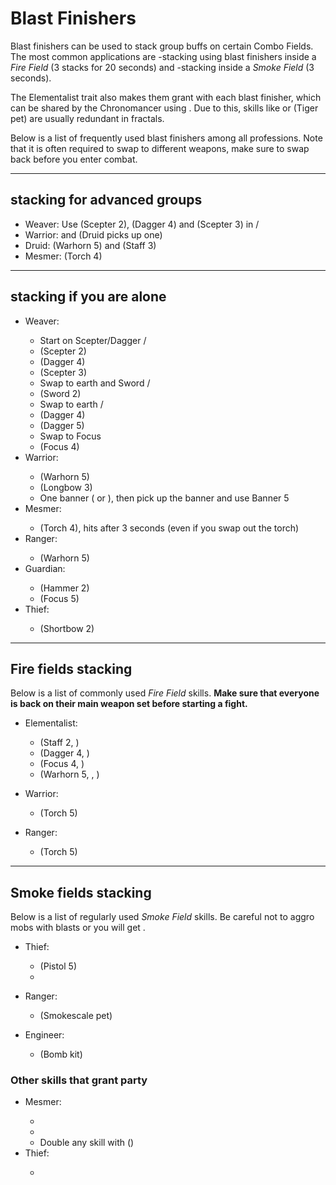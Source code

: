 # Blast Finishers
Blast finishers can be used to stack group buffs on certain Combo Fields. The most common applications are <Boon name="might"/>-stacking using blast finishers inside a *Fire Field* (3 stacks for 20 seconds) and <Effect name="stealth"/>-stacking inside a *Smoke Field* (3 seconds).

The <Icon name="elementalist"/> Elementalist trait <Trait id="1510"/> also makes them grant <Boon name="fury"/> with each blast finisher, which can be shared by the <Icon name="chronomancer"/> Chronomancer using <Skill id="10236"/>. Due to this, skills like <Skill id="14403"/> or <Skill id="31451"/> (Tiger pet) are usually redundant in fractals.

Below is a list of frequently used blast finishers among all professions. Note that it is often required to swap to different weapons, make sure to swap back before you enter combat.

---

## <Boon name="might"/> stacking for advanced groups

* <Icon name="weaver"/> Weaver: Use <Skill id="5692"/> (Scepter 2), <Skill id="5691"/> (Dagger 4) and <Skill id="5675"/> (Scepter 3) in <Skill id="5492" text="false"/> / <Skill id="5492" text="false"/>
* <Icon name="warrior"/> Warrior: <Skill id="14405"/> and <Skill id="14407"/> (Druid picks up one)   
* <Icon name="druid"/> Druid: <Skill id="12621"/> (Warhorn 5) and <Skill id="31535"/> (Staff 3)    
* <Icon name="mesmer"/> Mesmer: <Skill id="10285"/> (Torch 4)

---

## <Boon name="might"/> stacking if you are alone
* <Icon name="weaver"/> Weaver:    
  * Start on Scepter/Dagger <Skill id="5492" text="false"/> / <Skill id="5492" text="false"/>    
  * <Skill id="5692"/> (Scepter 2)    
  * <Skill id="5691"/> (Dagger 4)    
  * <Skill id="5675"/> (Scepter 3)    
  * Swap to earth and Sword <Skill id="5495" text="false"/> / <Skill id="5492" text="false"/>    
  * <Skill id="40709"/> (Sword 2)    
  * Swap to earth <Skill id="5495" text="false"/> / <Skill id="5495" text="false"/>    
  * <Skill id="5690"/> (Dagger 4)    
  * <Skill id="5522"/> (Dagger 5)    
  * Swap to Focus   
  * <Skill id="5555"/> (Focus 4)
* <Icon name="warrior"/> Warrior:      
    * <Skill id="14394"/> (Warhorn 5)   
    * <Skill id="14381"/> (Longbow 3)    
    * One banner (<Skill id="14405"/> or <Skill id="14407"/>), then pick up the banner and use Banner 5
* <Icon name="mesmer"/> Mesmer:    
    * <Skill id="10285"/> (Torch 4), hits after 3 seconds (even if you swap out the torch)
* <Icon name="ranger"/> Ranger:    
    * <Skill id="12621"/> (Warhorn 5)    
* <Icon name="guardian"/> Guardian:    
    * <Skill id="9194"/> (Hammer 2)    
    * <Skill id="9082"/> (Focus 5)
* <Icon name="thief"/> Thief:    
    * <Skill id="13041"/> (Shortbow 2)
---

## Fire fields <Label><Boon name="might"/> stacking</Label>
Below is a list of commonly used *Fire Field* skills. **Make sure that everyone is back on their main weapon set before starting a fight.**

* <Icon name="elementalist"/> Elementalist:    
    * <Skill id="5548"/> (Staff 2, <Skill id="5492" text="false"/>)    
    * <Skill id="5691"/> (Dagger 4, <Skill id="5492" text="false"/>)     
    * <Skill id="5497"/> (Focus 4, <Skill id="5492" text="false"/>)    
    * <Skill id="29533"/> (Warhorn 5, <Skill id="5492" text="false"/>, <Icon name="tempest"/>)

* <Icon name="berserker"/> Warrior:    
    * <Skill id="29940"/> (Torch 5)

* <Icon name="ranger"/> Ranger:    
    * <Skill id="12504"/> (Torch 5)

---

## Smoke fields <Label><Effect name="stealth"/> stacking</Label>
Below is a list of regularly used *Smoke Field* skills. Be careful not to aggro mobs with blasts or you will get <Effect name="revealed"/>.
* <Icon name="thief"/> Thief:    
    * <Skill id="13113"/> (Pistol 5)    
    * <Skill id="13065"/>    

* <Icon name="ranger"/> Ranger:    
    * <Skill id="31568"/> (Smokescale pet)

* <Icon name="engineer"/> Engineer:    
    * <Skill id="5824"/> (Bomb kit)

### Other skills that grant party <Effect name="stealth"/>
* <Icon name="mesmer"/> Mesmer:    
    * <Skill id="10245"/>    
    * <Skill id="10187"/>    
    * Double any skill with <Skill id="29830"/> (<Icon name="chronomancer"/>)
* <Icon name="thief"/> Thief:   
    * <Skill id="13117"/>  
